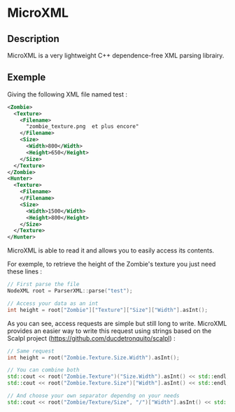 # MicroXML

## Description

MicroXML is a very lightweight C++ dependence-free XML parsing librairy.

## Exemple

Giving the following XML file named test : 

```xml
<Zombie>
  <Texture>
    <Filename>
      "zombie_texture.png  et plus encore"
    </Filename>
    <Size>
      <Width>800</Width>
      <Height>650</Height>
    </Size>
  </Texture>
</Zombie>
<Hunter>
  <Texture>
    <Filename>
    </Filename>
    <Size>
      <Width>1500</Width>
      <Height>800</Height>
    </Size>
  </Texture>
</Hunter>
```

MicroXML is able to read it and allows you to easily access its contents.

For exemple, to retrieve the height of the Zombie's texture you just need these lines :

```c++
// First parse the file
NodeXML root = ParserXML::parse("test");

// Access your data as an int
int height = root["Zombie"]["Texture"]["Size"]["Width"].asInt();
```

As you can see, access requests are simple but still long to write.
MicroXML provides an easier way to write this request using strings based on the Scalpl project (https://github.com/ducdetronquito/scalpl) :

```c++
// Same request
int height = root("Zombie.Texture.Size.Width").asInt(); 

// You can combine both
std::cout << root("Zombie.Texture")("Size.Width").asInt() << std::endl;
std::cout << root("Zombie.Texture.Size")["Width"].asInt() << std::endl;

// And choose your own separator dependng on your needs
std::cout << root("Zombie/Texture/Size", "/")["Width"].asInt() << std::endl;
```